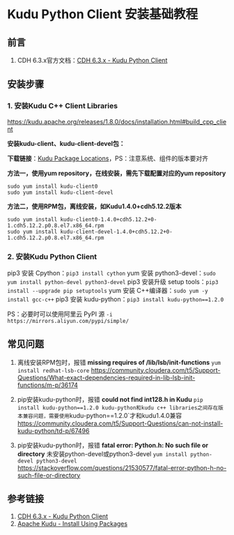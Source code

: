 # Kudu Python Client 安装基础教程


## 前言

1. CDH 6.3.x官方文档：[CDH 6.3.x - Kudu Python Client](https://docs.cloudera.com/documentation/enterprise/6/6.3/topics/kudu_development.html#concept_jmn_dhc_jkb)


## 安装步骤

### 1. 安装Kudu C++ Client Libraries

https://kudu.apache.org/releases/1.8.0/docs/installation.html#build_cpp_client

**安装kudu-client、kudu-client-devel包：** 

**下载链接**：[Kudu Package Locations](https://kudu.apache.org/releases/1.8.0/docs/installation.html#install_packages)，PS：注意系统、组件的版本要对齐


**方法一，使用yum repository，在线安装，需先下载配置对应的yum repository**

```Shell
sudo yum install kudu-client0
sudo yum install kudu-client-devel
```

**方法二，使用RPM包，离线安装，如Kudu1.4.0+cdh5.12.2版本**

```Shell
sudo yum install kudu-client0-1.4.0+cdh5.12.2+0-1.cdh5.12.2.p0.8.el7.x86_64.rpm
sudo yum install kudu-client-devel-1.4.0+cdh5.12.2+0-1.cdh5.12.2.p0.8.el7.x86_64.rpm
```



### 2. 安装Kudu Python Client

pip3 安装 Cpython：`pip3 install cython`
yum 安装 python3-devel：`sudo yum install python-devel python3-devel`
pip3 安装升级 setup tools：`pip3 install --upgrade pip setuptools`
yum 安装 C++编译器：`sudo yum -y install gcc-c++`
pip3 安装 kudu-python：`pip3 install kudu-python==1.2.0`

PS：必要时可以使用阿里云 PyPI 源 `-i https://mirrors.aliyun.com/pypi/simple/`

## 常见问题

1. 离线安装RPM包时，报错 **missing requires of /lib/lsb/init-functions**
`yum install redhat-lsb-core`
https://community.cloudera.com/t5/Support-Questions/What-exact-dependencies-required-in-lib-lsb-init-functions/m-p/36174

2. pip安装kudu-python时，报错 **could not find int128.h in Kudu**
`pip install kudu-python==1.2.0
kudu-python和kudu c++ libraries之间存在版本兼容问题，需要使用`kudu-python==1.2.0`才和kudu1.4.0兼容
https://community.cloudera.com/t5/Support-Questions/can-not-install-kudu-python/td-p/67496

3. pip安装kudu-python时，报错 **fatal error: Python.h: No such file or directory**
未安装python-devel或python3-devel
`yum install python-devel python3-devel`
https://stackoverflow.com/questions/21530577/fatal-error-python-h-no-such-file-or-directory


## 参考链接

1. [CDH 6.3.x - Kudu Python Client](https://docs.cloudera.com/documentation/enterprise/6/6.3/topics/kudu_development.html#concept_jmn_dhc_jkb)
2. [Apache Kudu - Install Using Packages](https://kudu.apache.org/releases/1.8.0/docs/installation.html#install_packages)

